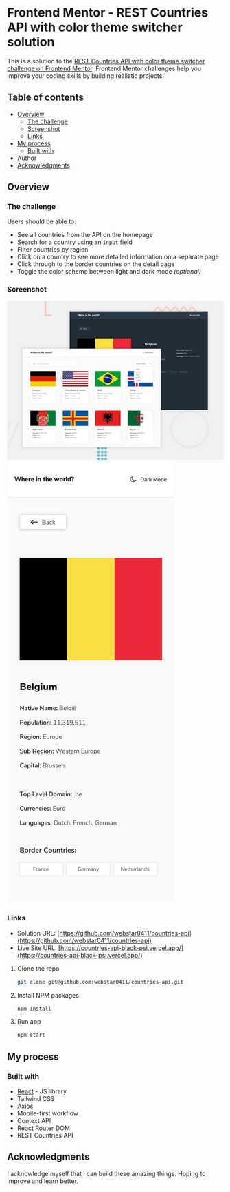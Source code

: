 # Frontend Mentor - REST Countries API with color theme switcher solution

This is a solution to the [REST Countries API with color theme switcher challenge on Frontend Mentor](https://www.frontendmentor.io/challenges/rest-countries-api-with-color-theme-switcher-5cacc469fec04111f7b848ca). Frontend Mentor challenges help you improve your coding skills by building realistic projects.

## Table of contents

- [Overview](#overview)
  - [The challenge](#the-challenge)
  - [Screenshot](#screenshot)
  - [Links](#links)
- [My process](#my-process)
  - [Built with](#built-with)
- [Author](#author)
- [Acknowledgments](#acknowledgments)

## Overview

### The challenge

Users should be able to:

- See all countries from the API on the homepage
- Search for a country using an `input` field
- Filter countries by region
- Click on a country to see more detailed information on a separate page
- Click through to the border countries on the detail page
- Toggle the color scheme between light and dark mode _(optional)_

### Screenshot

![](./screenshots/desktop-preview.jpg)
![](./screenshots/mobile-design-detail-light.jpg)

### Links

- Solution URL: [https://github.com/webstar0411/countries-api](https://github.com/webstar0411/countries-api)
- Live Site URL: [https://countries-api-black-psi.vercel.app/](https://countries-api-black-psi.vercel.app/)

1. Clone the repo

   ```sh
   git clone git@github.com:webstar0411/countries-api.git
   ```

2. Install NPM packages

   ```sh
   npm install
   ```

3. Run app

   ```sh
   npm start
   ```

## My process

### Built with

- [React](https://reactjs.org/) - JS library
- Tailwind CSS
- Axios
- Mobile-first workflow
- Context API
- React Router DOM
- REST Countries API

## Acknowledgments

I acknowledge myself that I can build these amazing things. Hoping to improve and learn better.
